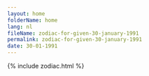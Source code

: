 ```yaml
---
layout: home
folderName: home
lang: nl
fileName: zodiac-for-given-30-january-1991
permalink: zodiac-for-given-30-january-1991
date: 30-01-1991
---
```

{% include zodiac.html %}
